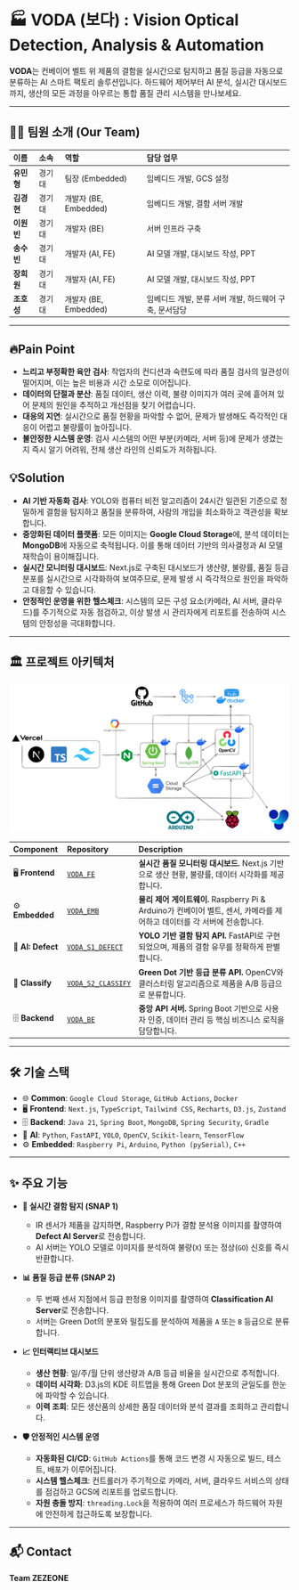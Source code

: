 # 🏭 VODA (보다) : Vision Optical Detection, Analysis & Automation

**VODA**는 컨베이어 벨트 위 제품의 결함을 실시간으로 탐지하고 품질 등급을 자동으로 분류하는 AI 스마트 팩토리 솔루션입니다.
하드웨어 제어부터 AI 분석, 실시간 대시보드까지, 생산의 모든 과정을 아우르는 통합 품질 관리 시스템을 만나보세요.

---

## 👨‍💻 팀원 소개 (Our Team)

| 이름 | 소속 | 역할 | 담당 업무 |
| :--- | :--- | :--- | :--- |
| **유민형** | 경기대 | 팀장 (Embedded) | 임베디드 개발, GCS 설정 |
| **김경현** | 경기대 | 개발자 (BE, Embedded) | 임베디드 개발, 결함 서버 개발 |
| **이원빈** | 경기대 | 개발자 (BE) | 서버 인프라 구축 |
| **송수빈** | 경기대 | 개발자 (AI, FE) | AI 모델 개발, 대시보드 작성, PPT |
| **장희원** | 경기대 | 개발자 (AI, FE) | AI 모델 개발, 대시보드 작성, PPT |
| **조호성** | 경기대 | 개발자 (BE, Embedded) | 임베디드 개발, 분류 서버 개발, 하드웨어 구축, 문서담당 |

---

## 🔥Pain Point

-   **느리고 부정확한 육안 검사**: 작업자의 컨디션과 숙련도에 따라 품질 검사의 일관성이 떨어지며, 이는 높은 비용과 시간 소모로 이어집니다.
-   **데이터의 단절과 분산**: 품질 데이터, 생산 이력, 불량 이미지가 여러 곳에 흩어져 있어 문제의 원인을 추적하고 개선점을 찾기 어렵습니다.
-   **대응의 지연**: 실시간으로 품질 현황을 파악할 수 없어, 문제가 발생해도 즉각적인 대응이 어렵고 불량률이 높아집니다.
-   **불안정한 시스템 운영**: 검사 시스템의 어떤 부분(카메라, 서버 등)에 문제가 생겼는지 즉시 알기 어려워, 전체 생산 라인의 신뢰도가 저하됩니다.

## 💡Solution

-   **AI 기반 자동화 검사**: YOLO와 컴퓨터 비전 알고리즘이 24시간 일관된 기준으로 정밀하게 결함을 탐지하고 품질을 분류하여, 사람의 개입을 최소화하고 객관성을 확보합니다.
-   **중앙화된 데이터 플랫폼**: 모든 이미지는 **Google Cloud Storage**에, 분석 데이터는 **MongoDB**에 자동으로 축적됩니다. 이를 통해 데이터 기반의 의사결정과 AI 모델 재학습이 용이해집니다.
-   **실시간 모니터링 대시보드**: Next.js로 구축된 대시보드가 생산량, 불량률, 품질 등급 분포를 실시간으로 시각화하여 보여주므로, 문제 발생 시 즉각적으로 원인을 파악하고 대응할 수 있습니다.
-   **안정적인 운영을 위한 헬스체크**: 시스템의 모든 구성 요소(카메라, AI 서버, 클라우드)를 주기적으로 자동 점검하고, 이상 발생 시 관리자에게 리포트를 전송하여 시스템의 안정성을 극대화합니다.

---

## 🏛️ 프로젝트 아키텍처

![System Architecture](../achitecture.png)

| Component | Repository | Description |
| :--- | :--- | :--- |
| 🖥️ **Frontend** | [`VODA_FE`](https://github.com/ZEZEONE-VODA/VODA_FE) | **실시간 품질 모니터링 대시보드.** Next.js 기반으로 생산 현황, 불량률, 데이터 시각화를 제공합니다. |
| ⚙️ **Embedded** | [`VODA_EMB`](https://github.com/ZEZEONE-VODA/VODA_EMB) | **물리 제어 게이트웨이.** Raspberry Pi & Arduino가 컨베이어 벨트, 센서, 카메라를 제어하고 데이터를 각 서버에 전송합니다. |
| 🧠 **AI: Defect** | [`VODA_S1_DEFECT`](https://github.com/ZEZEONE-VODA/VODA_S1_DEFECT) | **YOLO 기반 결함 탐지 API.** FastAPI로 구현되었으며, 제품의 결함 유무를 정확하게 판별합니다. |
| 🔬 **Classify** | [`VODA_S2_CLASSIFY`](https://github.com/ZEZEONE-VODA/VODA_S2_CLASSIFY) | **Green Dot 기반 등급 분류 API.** OpenCV와 클러스터링 알고리즘으로 제품을 A/B 등급으로 분류합니다. |
| 🗄️ **Backend** | [`VODA_BE`](https://github.com/ZEZEONE-VODA/VODA_BE) | **중앙 API 서버.** Spring Boot 기반으로 사용자 인증, 데이터 관리 등 핵심 비즈니스 로직을 담당합니다. |

---

## 🛠️ 기술 스택

-   🌐 **Common**: `Google Cloud Storage`, `GitHub Actions`, `Docker`
-   🖥️ **Frontend**: `Next.js`, `TypeScript`, `Tailwind CSS`, `Recharts`, `D3.js`, `Zustand`
-   🗄️ **Backend**: `Java 21`, `Spring Boot`, `MongoDB`, `Spring Security`, `Gradle`
-   🧠 **AI**: `Python`, `FastAPI`, `YOLO`, `OpenCV`, `Scikit-learn`, `TensorFlow`
-   ⚙️ **Embedded**: `Raspberry Pi`, `Arduino`, `Python (pySerial)`, `C++`

---

## ✨ 주요 기능

-   **📸 실시간 결함 탐지 (SNAP 1)**
    -   IR 센서가 제품을 감지하면, Raspberry Pi가 결함 분석용 이미지를 촬영하여 **Defect AI Server**로 전송합니다.
    -   AI 서버는 YOLO 모델로 이미지를 분석하여 불량(`X`) 또는 정상(`GO`) 신호를 즉시 반환합니다.

-   **📊 품질 등급 분류 (SNAP 2)**
    -   두 번째 센서 지점에서 등급 판정용 이미지를 촬영하여 **Classification AI Server**로 전송합니다.
    -   서버는 Green Dot의 분포와 밀집도를 분석하여 제품을 `A` 또는 `B` 등급으로 분류합니다.

-   **📈 인터랙티브 대시보드**
    -   **생산 현황**: 일/주/월 단위 생산량과 A/B 등급 비율을 실시간으로 추적합니다.
    -   **데이터 시각화**: D3.js의 KDE 히트맵을 통해 Green Dot 분포의 균일도를 한눈에 파악할 수 있습니다.
    -   **이력 조회**: 모든 생산품의 상세한 품질 데이터와 분석 결과를 조회하고 관리합니다.

-   **🛡️ 안정적인 시스템 운영**
    -   **자동화된 CI/CD**: `GitHub Actions`를 통해 코드 변경 시 자동으로 빌드, 테스트, 배포가 이루어집니다.
    -   **시스템 헬스체크**: 컨트롤러가 주기적으로 카메라, 서버, 클라우드 서비스의 상태를 점검하고 GCS에 리포트를 업로드합니다.
    -   **자원 충돌 방지**: `threading.Lock`을 적용하여 여러 프로세스가 하드웨어 자원에 안전하게 접근하도록 보장합니다.

---

## 📬 Contact

**Team ZEZEONE**
